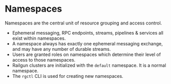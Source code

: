 Namespaces
==========
Namespaces are the central unit of resource grouping and access control.

- Ephemeral messaging, RPC endpoints, streams, pipelines & services all exist within namespaces.
- A namespace always has exactly one ephemeral messaging exchange, and may have any number of durable streams.
- Users are granted roles on namespaces which determine their level of access to those namespaces.
- Railgun clusters are initialized with the `default` namespace. It is a normal namespace.
- The `rgctl` CLI is used for creating new namespaces.

